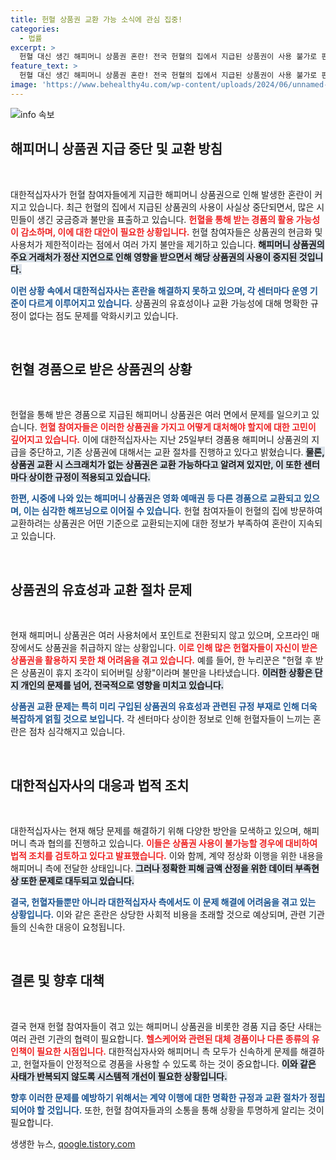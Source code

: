```yaml
---
title: 헌혈 상품권 교환 가능 소식에 관심 집중!
categories:
  - 법률
excerpt: >
  헌혈 대신 생긴 해피머니 상품권 혼란! 전국 헌혈의 집에서 지급된 상품권이 사용 불가로 판명, 어떡하지?란 불만 가중. 대한적십자사 법적 조치 검토 중! ⏳💸
feature_text: >
  헌혈 대신 생긴 해피머니 상품권 혼란! 전국 헌혈의 집에서 지급된 상품권이 사용 불가로 판명, 어떡하지?란 불만 가중. 대한적십자사 법적 조치 검토 중! ⏳💸
image: 'https://www.behealthy4u.com/wp-content/uploads/2024/06/unnamed-file.png'
---
```


<p><img src="https://www.behealthy4u.com/wp-content/uploads/2024/06/unnamed-file.png" alt="info 속보" /></p>

<h2 data-ke-size="size26">해피머니 상품권 지급 중단 및 교환 방침</h2>

<p data-ke-size="size16">&nbsp;</p>

<p>대한적십자사가 헌혈 참여자들에게 지급한 해피머니 상품권으로 인해 발생한 혼란이 커지고 있습니다. 최근 헌혈의 집에서 지급된 상품권의 사용이 사실상 중단되면서, 많은 시민들이 생긴 궁금증과 불만을 표출하고 있습니다. <b><span style="color: #ee2323;">헌혈을 통해 받는 경품의 활용 가능성이 감소하며, 이에 대한 대안이 필요한 상황입니다.</span></b> 헌혈 참여자들은 상품권의 현금화 및 사용처가 제한적이라는 점에서 여러 가지 불만을 제기하고 있습니다. <b><span style="background-color: #21538527;">해피머니 상품권의 주요 거래처가 정산 지연으로 인해 영향을 받으면서 해당 상품권의 사용이 중지된 것입니다.</span></b> </p>

<p><b><span style="color: #1a5490;">이런 상황 속에서 대한적십자사는 혼란을 해결하지 못하고 있으며, 각 센터마다 운영 기준이 다르게 이루어지고 있습니다.</span></b> 상품권의 유효성이나 교환 가능성에 대해 명확한 규정이 없다는 점도 문제를 악화시키고 있습니다. </p>

<p data-ke-size="size16">&nbsp;</p>

<h2 data-ke-size="size26">헌혈 경품으로 받은 상품권의 상황</h2>

<p data-ke-size="size16">&nbsp;</p>

<p>헌혈을 통해 받은 경품으로 지급된 해피머니 상품권은 여러 면에서 문제를 일으키고 있습니다. <b><span style="color: #ee2323;">헌혈 참여자들은 이러한 상품권을 가지고 어떻게 대처해야 할지에 대한 고민이 깊어지고 있습니다.</span></b> 이에 대한적십자사는 지난 25일부터 경품용 해피머니 상품권의 지급을 중단하고, 기존 상품권에 대해서는 교환 절차를 진행하고 있다고 밝혔습니다. <b><span style="background-color: #21538527;">물론, 상품권 교환 시 스크래치가 없는 상품권은 교환 가능하다고 알려져 있지만, 이 또한 센터마다 상이한 규정이 적용되고 있습니다.</span></b></p>

<p><b><span style="color: #1a5490;">한편, 시중에 나와 있는 해피머니 상품권은 영화 예매권 등 다른 경품으로 교환되고 있으며, 이는 심각한 해프닝으로 이어질 수 있습니다.</span></b> 헌혈 참여자들이 헌혈의 집에 방문하여 교환하려는 상품권은 어떤 기준으로 교환되는지에 대한 정보가 부족하여 혼란이 지속되고 있습니다.</p>

<p data-ke-size="size16">&nbsp;</p>

<h2 data-ke-size="size26">상품권의 유효성과 교환 절차 문제</h2>

<p data-ke-size="size16">&nbsp;</p>

<p>현재 해피머니 상품권은 여러 사용처에서 포인트로 전환되지 않고 있으며, 오프라인 매장에서도 상품권을 취급하지 않는 상황입니다. <b><span style="color: #ee2323;">이로 인해 많은 헌혈자들이 자신이 받은 상품권을 활용하지 못한 채 어려움을 겪고 있습니다.</span></b> 예를 들어, 한 누리꾼은 "헌혈 후 받은 상품권이 휴지 조각이 되어버릴 상황"이라며 불만을 나타냈습니다. <b><span style="background-color: #21538527;">이러한 상황은 단지 개인의 문제를 넘어, 전국적으로 영향을 미치고 있습니다.</span></b></p>

<p><b><span style="color: #1a5490;">상품권 교환 문제는 특히 미리 구입된 상품권의 유효성과 관련된 규정 부재로 인해 더욱 복잡하게 얽힐 것으로 보입니다.</span></b> 각 센터마다 상이한 정보로 인해 헌혈자들이 느끼는 혼란은 점차 심각해지고 있습니다.</p>

<p data-ke-size="size16">&nbsp;</p>

<h2 data-ke-size="size26">대한적십자사의 대응과 법적 조치</h2>

<p data-ke-size="size16">&nbsp;</p>

<p>대한적십자사는 현재 해당 문제를 해결하기 위해 다양한 방안을 모색하고 있으며, 해피머니 측과 협의를 진행하고 있습니다. <b><span style="color: #ee2323;">이들은 상품권 사용이 불가능할 경우에 대비하여 법적 조치를 검토하고 있다고 발표했습니다.</span></b> 이와 함께, 계약 정상화 이행을 위한 내용을 해피머니 측에 전달한 상태입니다. <b><span style="background-color: #21538527;">그러나 정확한 피해 금액 산정을 위한 데이터 부족현상 또한 문제로 대두되고 있습니다.</span></b></p>

<p><b><span style="color: #1a5490;">결국, 헌혈자들뿐만 아니라 대한적십자사 측에서도 이 문제 해결에 어려움을 겪고 있는 상황입니다.</span></b> 이와 같은 혼란은 상당한 사회적 비용을 초래할 것으로 예상되며, 관련 기관들의 신속한 대응이 요청됩니다.</p>

<p data-ke-size="size16">&nbsp;</p>

<h2 data-ke-size="size26">결론 및 향후 대책</h2>

<p data-ke-size="size16">&nbsp;</p>

<p>결국 현재 헌혈 참여자들이 겪고 있는 해피머니 상품권을 비롯한 경품 지급 중단 사태는 여러 관련 기관의 협력이 필요합니다. <b><span style="color: #ee2323;">헬스케어와 관련된 대체 경품이나 다른 종류의 유인책이 필요한 시점입니다.</span></b> 대한적십자사와 해피머니 측 모두가 신속하게 문제를 해결하고, 헌혈자들이 안정적으로 경품을 사용할 수 있도록 하는 것이 중요합니다. <b><span style="background-color: #21538527;">이와 같은 사태가 반복되지 않도록 시스템적 개선이 필요한 상황입니다.</span></b></p>

<p><b><span style="color: #1a5490;">향후 이러한 문제를 예방하기 위해서는 계약 이행에 대한 명확한 규정과 교환 절차가 정립되어야 할 것입니다.</span></b> 또한, 헌혈 참여자들과의 소통을 통해 상황을 투명하게 알리는 것이 필요합니다.</p>
생생한 뉴스, <a href="https://qoogle.tistory.com" rel="dofollow">qoogle.tistory.com</a>


